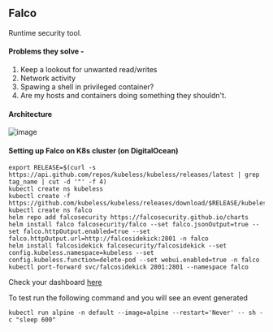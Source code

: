 ## Falco

Runtime security tool. 

#### Problems they solve - 

1. Keep a lookout for unwanted read/writes
2. Network activity
3. Spawing a shell in privileged container?
4. Are my hosts and containers doing something they shouldn't. 

#### Architecture

![image](https://user-images.githubusercontent.com/8276139/126784260-05b58552-cacf-4ec5-aa0f-844e63ce6933.png)

#### Setting up Falco on K8s cluster (on DigitalOcean)

```cd
export RELEASE=$(curl -s https://api.github.com/repos/kubeless/kubeless/releases/latest | grep tag_name | cut -d '"' -f 4)
kubectl create ns kubeless
kubectl create -f https://github.com/kubeless/kubeless/releases/download/$RELEASE/kubeless-$RELEASE.yaml
kubectl create ns falco
helm repo add falcosecurity https://falcosecurity.github.io/charts
helm install falco falcosecurity/falco --set falco.jsonOutput=true --set falco.httpOutput.enabled=true --set falco.httpOutput.url=http://falcosidekick:2801 -n falco
helm install falcosidekick falcosecurity/falcosidekick --set config.kubeless.namespace=kubeless --set config.kubeless.function=delete-pod --set webui.enabled=true -n falco
kubectl port-forward svc/falcosidekick 2801:2801 --namespace falco
```

Check your dashboard [here](http://localhost:2802/ui/#/events)

To test run the following command and you will see an event generated
```cd
kubectl run alpine -n default --image=alpine --restart='Never' -- sh -c "sleep 600"
```
